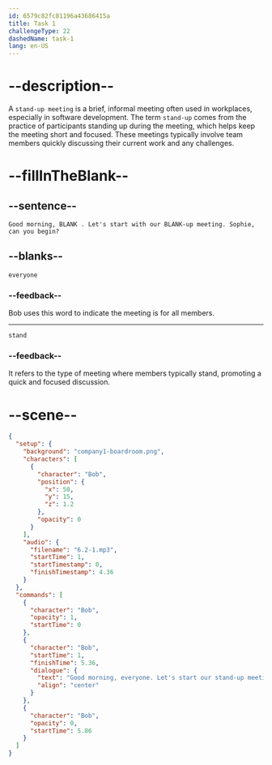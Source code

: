 ```yaml
---
id: 6579c82fc81196a43686415a
title: Task 1
challengeType: 22
dashedName: task-1
lang: en-US
---
```


<!-- (Audio) Bob: Good morning, everyone. Let's start with our stand-up meeting. Sophie, can you begin? -->

# --description--

A `stand-up meeting` is a brief, informal meeting often used in workplaces, especially in software development. The term `stand-up` comes from the practice of participants standing up during the meeting, which helps keep the meeting short and focused. These meetings typically involve team members quickly discussing their current work and any challenges.

# --fillInTheBlank--

## --sentence--

`Good morning, BLANK . Let's start with our BLANK-up meeting. Sophie, can you begin?`

## --blanks--

`everyone`

### --feedback--

Bob uses this word to indicate the meeting is for all members.

---

`stand`

### --feedback--

It refers to the type of meeting where members typically stand, promoting a quick and focused discussion.

# --scene--

```json
{
  "setup": {
    "background": "company1-boardroom.png",
    "characters": [
      {
        "character": "Bob",
        "position": {
          "x": 50,
          "y": 15,
          "z": 1.2
        },
        "opacity": 0
      }
    ],
    "audio": {
      "filename": "6.2-1.mp3",
      "startTime": 1,
      "startTimestamp": 0,
      "finishTimestamp": 4.36
    }
  },
  "commands": [
    {
      "character": "Bob",
      "opacity": 1,
      "startTime": 0
    },
    {
      "character": "Bob",
      "startTime": 1,
      "finishTime": 5.36,
      "dialogue": {
        "text": "Good morning, everyone. Let's start our stand-up meeting. Sophie, can you begin?",
        "align": "center"
      }
    },
    {
      "character": "Bob",
      "opacity": 0,
      "startTime": 5.86
    }
  ]
}
```
